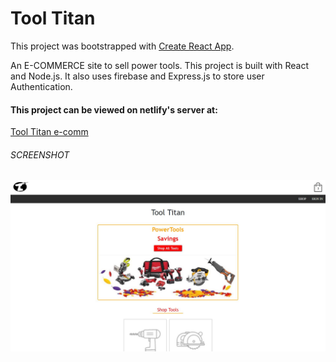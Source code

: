 # Tool Titan

This project was bootstrapped with [Create React App](https://github.com/facebook/create-react-app).

An E-COMMERCE site to sell power tools. This project is built with React and Node.js. It also uses firebase and Express.js to store user Authentication.

#### This project can be viewed on netlify's server at:

[Tool Titan e-comm](https://friendly-mestorf-ef93df.netlify.com)

###### SCREENSHOT

![](src/srcImgs/ToolTitanScreenshot.JPG)
